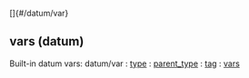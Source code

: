 []{#/datum/var}
## vars (datum)
Built-in datum vars:
datum/var
:   [type](#/datum/var/type)
:   [parent_type](#/datum/var/parent_type)
:   [tag](#/datum/var/tag)
:   [vars](#/datum/var/vars)